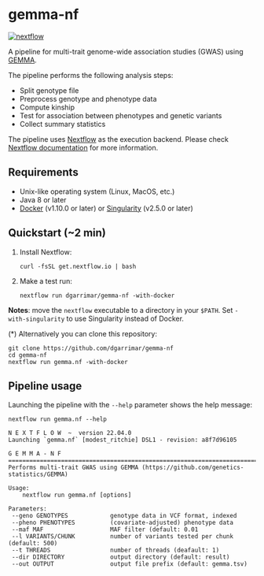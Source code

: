 # gemma-nf

[![nextflow](https://img.shields.io/badge/nextflow-%E2%89%A520.04.1-blue.svg)](http://nextflow.io)

A pipeline for multi-trait genome-wide association studies (GWAS) using [GEMMA](https://github.com/genetics-statistics/GEMMA).

The pipeline performs the following analysis steps:

* Split genotype file 
* Preprocess genotype and phenotype data
* Compute kinship
* Test for association between phenotypes and genetic variants
* Collect summary statistics

The pipeline uses [Nextflow](http://www.nextflow.io) as the execution backend. Please check [Nextflow documentation](http://www.nextflow.io/docs/latest/index.html) for more information.

## Requirements

- Unix-like operating system (Linux, MacOS, etc.)
- Java 8 or later 
- [Docker](https://www.docker.com/) (v1.10.0 or later) or [Singularity](http://singularity.lbl.gov) (v2.5.0 or later)

## Quickstart (~2 min)

1. Install Nextflow:
    ```
    curl -fsSL get.nextflow.io | bash
    ```

2. Make a test run:
    ```
    nextflow run dgarrimar/gemma-nf -with-docker
    ```

**Notes**: move the `nextflow` executable to a directory in your `$PATH`. Set `-with-singularity` to use Singularity instead of Docker. 

(*) Alternatively you can clone this repository:
```
git clone https://github.com/dgarrimar/gemma-nf
cd gemma-nf
nextflow run gemma.nf -with-docker
```

## Pipeline usage

Launching the pipeline with the `--help` parameter shows the help message:

```
nextflow run gemma.nf --help
```

```
N E X T F L O W  ~  version 22.04.0
Launching `gemma.nf` [modest_ritchie] DSL1 - revision: a8f7d96105

G E M M A - N F
============================================================================================
Performs multi-trait GWAS using GEMMA (https://github.com/genetics-statistics/GEMMA)

Usage:
    nextflow run gemma.nf [options]

Parameters:
 --geno GENOTYPES            genotype data in VCF format, indexed
 --pheno PHENOTYPES          (covariate-adjusted) phenotype data
 --maf MAF                   MAF filter (default: 0.01
 --l VARIANTS/CHUNK          number of variants tested per chunk (default: 500)
 --t THREADS                 number of threads (deafault: 1)
 --dir DIRECTORY             output directory (default: result)
 --out OUTPUT                output file prefix (default: gemma.tsv)
```
